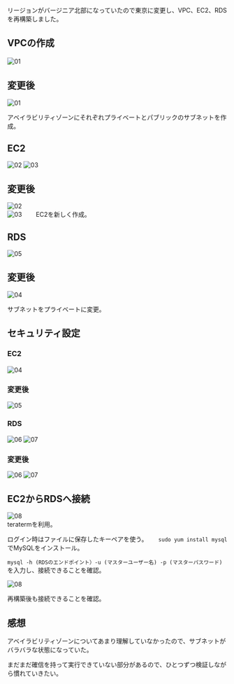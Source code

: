 
リージョンがバージニア北部になっていたので東京に変更し、VPC、EC2、RDSを再構築しました。

## VPCの作成  
![01](lecture04-image/01.png)　　

## 変更後　　
![01](image04/01.png)  

アベイラビリティゾーンにそれぞれプライベートとパブリックのサブネットを作成。



## EC2
![02](lecture04-image/02.png)
![03](03.png/03.png)  

## 変更後　

![02](image04/02.png)  
![03](image04/03.png)　　
EC2を新しく作成。
## RDS
![05](lecture04-image/05.png)  

## 変更後　

![04](image04/04.png)  

サブネットをプライベートに変更。

## セキュリティ設定
### EC2
![04](lecture04-image/04.png)　　


### 変更後
![05](image04/05.png)

### RDS
![06](lecture04-image/06.png)
![07](lecture04-image/07.png)
　

### 変更後
![06](image04/06.png)
![07](image04/07.png)

## EC2からRDSへ接続
![08](lecture04-image/08.png)  
teratermを利用。　　

ログイン時はファイルに保存したキーペアを使う。　　
`sudo yum install mysql`でMySQLをインストール。　　

`mysql -h (RDSのエンドポイント）-u (マスターユーザー名) -p (マスターパスワード)`を入力し、接続できることを確認。　　  

![08](image04/08.png)

再構築後も接続できることを確認。


## 感想
アベイラビリティゾーンについてあまり理解していなかったので、サブネットがバラバラな状態になっていた。　　

まだまだ確信を持って実行できていない部分があるので、ひとつずつ検証しながら慣れていきたい。






